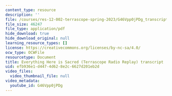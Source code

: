 ```yaml
---
content_type: resource
description: ''
file: /courses/res-12-002-terrascope-spring-2023/G46Vpp0jPDg_transcript.pdf
file_size: 46247
file_type: application/pdf
hide_download: true
hide_download_original: null
learning_resource_types: []
license: https://creativecommons.org/licenses/by-nc-sa/4.0/
ocw_type: OCWFile
resourcetype: Document
title: Everything Here is Sacred (Terrascope Radio Replay) transcript
uid: efb936e1-d447-4d62-8e2c-6627d201eb2d
video_files:
  video_thumbnail_file: null
video_metadata:
  youtube_id: G46Vpp0jPDg
---
```

